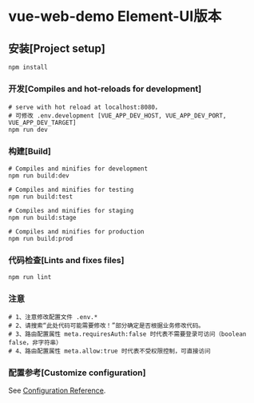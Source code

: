 # vue-web-demo  Element-UI版本

## 安装[Project setup]
```
npm install
```

### 开发[Compiles and hot-reloads for development]
```shell
# serve with hot reload at localhost:8080，
# 可修改 .env.development [VUE_APP_DEV_HOST, VUE_APP_DEV_PORT, VUE_APP_DEV_TARGET]
npm run dev
```

### 构建[Build]
```shell
# Compiles and minifies for development
npm run build:dev

# Compiles and minifies for testing
npm run build:test

# Compiles and minifies for staging
npm run build:stage

# Compiles and minifies for production
npm run build:prod
```

### 代码检查[Lints and fixes files]

```shell
npm run lint
```

### 注意

```shell
# 1、注意修改配置文件 .env.*
# 2、请搜索“此处代码可能需要修改！”部分确定是否根据业务修改代码。
# 3、路由配置属性 meta.requiresAuth:false 时代表不需要登录可访问（boolean false，非字符串）
# 4、路由配置属性 meta.allow:true 时代表不受权限控制，可直接访问
```

### 配置参考[Customize configuration]

See [Configuration Reference](https://cli.vuejs.org/config/).
